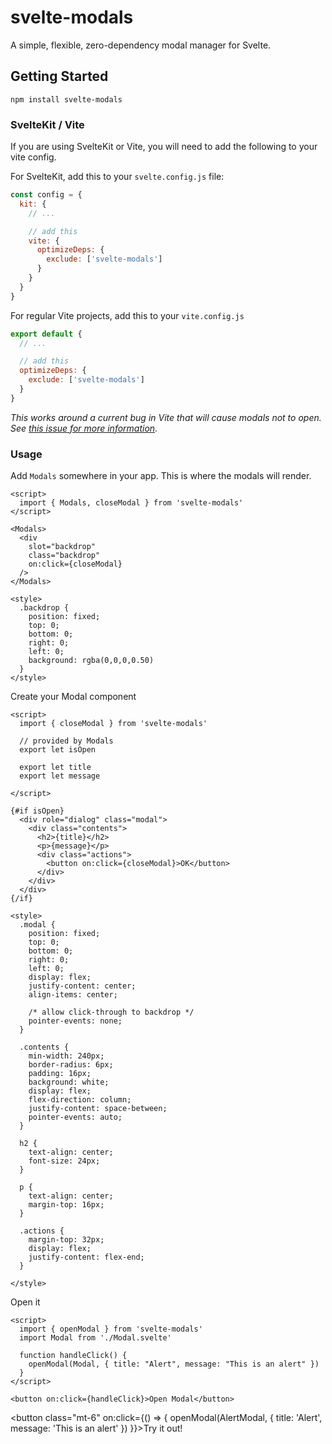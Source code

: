 <script>
  import { Modals, openModal, closeModal} from 'svelte-modals'
  import AlertModal from './_AlertModal.svelte' 
  import { fade } from 'svelte/transition'
</script>

<Modals>
  <div slot="backdrop" class="backdrop" on:click={closeModal} />
</Modals>

# svelte-modals

A simple, flexible, zero-dependency modal manager for Svelte.

## Getting Started

```
npm install svelte-modals
```

### SvelteKit / Vite

If you are using SvelteKit or Vite, you will need to add the following to your vite config.

For SvelteKit, add this to your `svelte.config.js` file:

```js
const config = {
  kit: {
    // ...

    // add this
    vite: {
      optimizeDeps: {
        exclude: ['svelte-modals']
      }
    }
  }
}
```

For regular Vite projects, add this to your `vite.config.js`

```js
export default {
  // ...

  // add this
  optimizeDeps: {
    exclude: ['svelte-modals']
  }
}
```

_This works around a current bug in Vite that will cause modals not to open. See [this issue for more information](https://github.com/sveltejs/vite-plugin-svelte/issues/124)._

### Usage

Add `Modals` somewhere in your app. This is where the modals will render.

```svelte
<script>
  import { Modals, closeModal } from 'svelte-modals'
</script>

<Modals>
  <div
    slot="backdrop"
    class="backdrop"
    on:click={closeModal}
  />
</Modals>

<style>
  .backdrop {
    position: fixed;
    top: 0;
    bottom: 0;
    right: 0;
    left: 0;
    background: rgba(0,0,0,0.50)
  }
</style>
```

Create your Modal component

```svelte
<script>
  import { closeModal } from 'svelte-modals'

  // provided by Modals
  export let isOpen

  export let title
  export let message

</script>

{#if isOpen}
  <div role="dialog" class="modal">
    <div class="contents">
      <h2>{title}</h2>
      <p>{message}</p>
      <div class="actions">
        <button on:click={closeModal}>OK</button>
      </div>
    </div>
  </div>
{/if}

<style>
  .modal {
    position: fixed;
    top: 0;
    bottom: 0;
    right: 0;
    left: 0;
    display: flex;
    justify-content: center;
    align-items: center;

    /* allow click-through to backdrop */
    pointer-events: none;
  }

  .contents {
    min-width: 240px;
    border-radius: 6px;
    padding: 16px;
    background: white;
    display: flex;
    flex-direction: column;
    justify-content: space-between;
    pointer-events: auto;
  }

  h2 {
    text-align: center;
    font-size: 24px;
  }

  p {
    text-align: center;
    margin-top: 16px;
  }

  .actions {
    margin-top: 32px;
    display: flex;
    justify-content: flex-end;
  }

</style>
```

Open it

```svelte
<script>
  import { openModal } from 'svelte-modals'
  import Modal from './Modal.svelte'

  function handleClick() {
    openModal(Modal, { title: "Alert", message: "This is an alert" })
  }
</script>

<button on:click={handleClick}>Open Modal</button>
```

<button
class="mt-6"
on:click={() => {
openModal(AlertModal, { title: 'Alert', message: 'This is an alert' })
}}>Try it out!</button>
